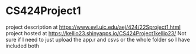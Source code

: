 # CS424Project1
project description at https://www.evl.uic.edu/aej/424/22Sproject1.html
project hosted at https://kellio23.shinyapps.io/CS424Project1kellio23/
Not sure if I need to just upload the app.r and csvs or the whole folder so I have included both
